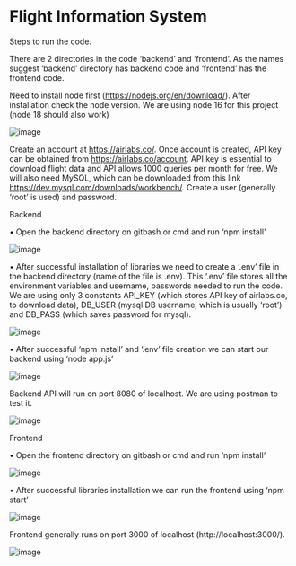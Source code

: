 # Flight Information System

Steps to run the code.


There are 2 directories in the code ‘backend’ and ‘frontend’. As the names suggest ‘backend’ directory has backend code and ‘frontend’ has the frontend code.

Need to install node first (https://nodejs.org/en/download/). After installation check the node version. We are using node 16 for this project (node 18 should also work)

![image](https://user-images.githubusercontent.com/15613143/201775046-41c9f18b-987e-4ffb-8b82-669e109ff12e.png)

 
Create an account at https://airlabs.co/. Once account is created, API key can be obtained from https://airlabs.co/account. API key is essential to download flight data and API allows 1000 queries per month for free.
We will also need MySQL, which can be downloaded from this link https://dev.mysql.com/downloads/workbench/. Create a user (generally ‘root’ is used) and password.

Backend

•	Open the backend directory on gitbash or cmd and run ‘npm install’

![image](https://user-images.githubusercontent.com/15613143/201775007-93bbb367-0c8c-45bd-8395-1291c443ae91.png)
 

•	After successful installation of libraries we need to create a ‘.env’ file in the backend directory  (name of the file is .env). This ‘.env’ file stores all the environment variables and username, passwords needed to run the code.
We are using only 3 constants API_KEY (which stores API key of airlabs.co, to download data), DB_USER (mysql DB username, which is usually ‘root’) and DB_PASS (which saves password for mysql).

![image](https://user-images.githubusercontent.com/15613143/201774980-79cdd0e9-5a8e-472d-8105-ee7866c023d6.png)
 

•	After successful ‘npm install’ and ‘.env’ file creation we can start our backend using ‘node app.js’

 ![image](https://user-images.githubusercontent.com/15613143/201774936-b2ae7d10-7ef7-4ee4-9a5c-22bb2b741729.png)

Backend API will run on port 8080 of localhost. We are using postman to test it.

![image](https://user-images.githubusercontent.com/15613143/201774912-ecb8b13e-5789-449a-a8fb-3276258e0cf4.png)

 

Frontend

•	Open the frontend directory on gitbash or cmd and run ‘npm install’

 ![image](https://user-images.githubusercontent.com/15613143/201774879-4ae8d389-8d66-42dc-b4ec-e9a4b8369f1e.png)

•	After successful libraries installation we can run the frontend using ‘npm start’

![image](https://user-images.githubusercontent.com/15613143/201774817-7a3ebc30-812e-4bec-b1e0-a4719fddee59.png)

Frontend generally runs on port 3000 of localhost (http://localhost:3000/).

![image](https://user-images.githubusercontent.com/15613143/201774172-de96ca4e-c4df-4ddc-a63f-d1e8784e2912.png)

 

